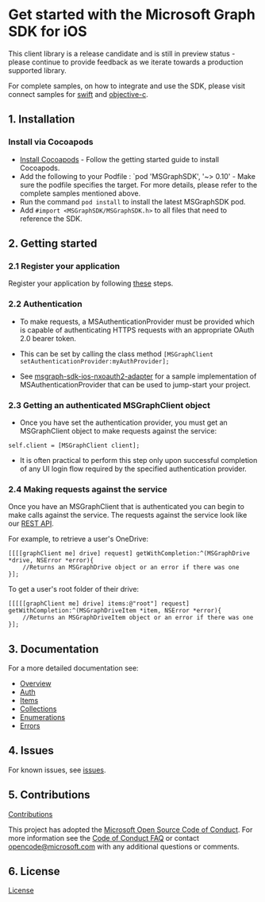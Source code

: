 # Get started with the Microsoft Graph SDK for iOS

This client library is a release candidate and is still in preview status - please continue to provide feedback as we iterate towards a production supported library.

For complete samples, on how to integrate and use the SDK, please visit connect samples for [swift](https://github.com/microsoftgraph/ios-swift-connect-rest-sample) and [objective-c](https://github.com/microsoftgraph/ios-objectivec-connect-rest-sample).

## 1. Installation

### Install via Cocoapods
* [Install Cocoapods](http://guides.cocoapods.org/using/getting-started.html) - Follow the getting started guide to install Cocoapods.
* Add the following to your Podfile : `pod 'MSGraphSDK', '~> 0.10' - Make sure the podfile specifies the target. For more details, please refer to the complete samples mentioned above.
* Run the command `pod install` to install the latest MSGraphSDK pod.
* Add `#import <MSGraphSDK/MSGraphSDK.h>` to all files that need to reference the SDK.

## 2. Getting started

### 2.1 Register your application

Register your application by following [these](https://graph.microsoft.io/en-us/app-registration) steps.

### 2.2 Authentication

* To make requests, a MSAuthenticationProvider must be provided which is capable of authenticating HTTPS requests with an appropriate OAuth 2.0 bearer token.

* This can be set by calling the class method `[MSGraphClient setAuthenticationProvider:myAuthProvider];`

* See [msgraph-sdk-ios-nxoauth2-adapter](https://github.com/microsoftgraph/msgraph-sdk-ios-nxoauth2-adapter) for a sample implementation of MSAuthenticationProvider that can be used to jump-start your project.

### 2.3 Getting an authenticated MSGraphClient object

* Once you have set the authentication provider, you must get an MSGraphClient 
  object to make requests against the service:

```objc
self.client = [MSGraphClient client];
```

* It is often practical to perform this step only upon successful completion of any UI login flow required by the specified authentication provider.

### 2.4 Making requests against the service

Once you have an MSGraphClient that is authenticated you can begin to make calls against the service. The requests against the service look like our [REST API](https://graph.microsoft.io/en-us/docs). 

For example, to retrieve a user's OneDrive:

```objc
[[[[graphClient me] drive] request] getWithCompletion:^(MSGraphDrive *drive, NSError *error){
    //Returns an MSGraphDrive object or an error if there was one
}];
```


To get a user's root folder of their drive:

```objc
[[[[[graphClient me] drive] items:@"root"] request] getWithCompletion:^(MSGraphDriveItem *item, NSError *error){
    //Returns an MSGraphDriveItem object or an error if there was one
}];
```

## 3. Documentation

For a more detailed documentation see:

* [Overview](docs/overview.md)
* [Auth](docs/auth.md)
* [Items](docs/items.md)
* [Collections](docs/collections.md)
* [Enumerations](docs/enums.md)
* [Errors](docs/errors.md)

## 4. Issues

For known issues, see [issues](https://github.com/MicrosoftGraph/sdk-ios/issues).

## 5. Contributions
[Contributions](docs/contributions.md)

This project has adopted the [Microsoft Open Source Code of Conduct](https://opensource.microsoft.com/codeofconduct/). For more information see the [Code of Conduct FAQ](https://opensource.microsoft.com/codeofconduct/faq/) or contact [opencode@microsoft.com](mailto:opencode@microsoft.com) with any additional questions or comments.

## 6. License 

[License](LICENSE.txt)






